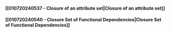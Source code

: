 #### [[010720240537 - Closure of an attribute set|Closure of an attribute set]]

#### [[010720240540 - Closure Set of Functional Dependencies|Closure Set of Functional Dependencies]]
